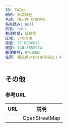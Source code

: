```yaml
---
ID: TWIep
総称: 秋葉神社
名称: 防火神 秋葉神社
名称読み: null
別名: null
都道府県: 福島県
区域: いわき市
緯度: 37.0566641
経度: 140.8853914
郵便番号: 9708026
住所: 福島県いわき市平揚土１４
---
```


## その他

### 参考URL

| URL | 説明          |
| --- | ------------- |
|     | OpenStreetMap |
